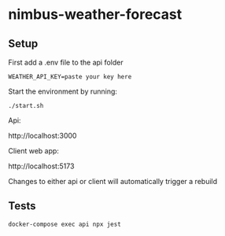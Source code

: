 # nimbus-weather-forecast

## Setup

First add a .env file to the api folder

```text
WEATHER_API_KEY=paste your key here
```


Start the environment by running:

```shell
./start.sh
```

Api:

http://localhost:3000

Client web app:

http://localhost:5173


Changes to either api or client will automatically trigger a rebuild


## Tests

```shell
docker-compose exec api npx jest
```
